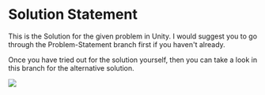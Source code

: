 # Solution Statement

This is the Solution for the given problem in Unity. I would suggest you to go through the Problem-Statement branch first if you haven't already.

Once you have tried out for the solution yourself, then you can take a look in this branch for the alternative solution. 

![](https://media.giphy.com/media/6ul9g1rMhfLH2/giphy.gif)
